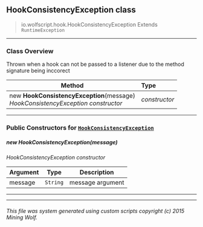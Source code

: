 ## HookConsistencyException __class__

>io.wolfscript.hook.HookConsistencyException
>Extends `RuntimeException`

---

### Class Overview

Thrown when a hook can not be passed to a listener due to the method signature being inccorect

Method | Type   
--- | :--- 
new __HookConsistencyException__(message) <br> _HookConsistencyException constructor_ | _constructor_



---

### Public Constructors for [`HookConsistencyException`](HookConsistencyException.md)

##### <a id='hookconsistencyexception'></a>new __HookConsistencyException__(message) 

_HookConsistencyException constructor_

Argument | Type | Description  
--- | --- | --- 
message | `String` | message argument

---
---


###### This file was system generated using custom scripts copyright (c) 2015 Mining Wolf.
	

